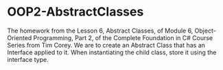 # OOP2-AbstractClasses
The homework from the Lesson 6, Abstract Classes, of Module 6, Object-Oriented Programming, Part 2, of the Complete Foundation in C# Course Series from Tim Corey. We are to create an Abstract Class that has an Interface applied to it. When instantiating the child class, store it using the interface type.
